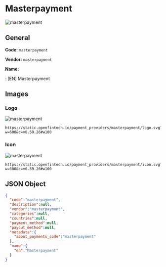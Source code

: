 
# Masterpayment 
![masterpayment](https://static.openfintech.io/payment_providers/masterpayment/logo.svg?w=600&c=v0.59.26#w100)  

## General 
 
**Code:** `masterpayment` 
 
**Vendor:** `masterpayment` 
 
**Name:**  
 
:	[EN] Masterpayment  

## Images 

### Logo 
 
![masterpayment](https://static.openfintech.io/payment_providers/masterpayment/logo.svg?w=600&c=v0.59.26#w100)  

```
https://static.openfintech.io/payment_providers/masterpayment/logo.svg?w=600&c=v0.59.26#w100
```  

### Icon 
 
![masterpayment](https://static.openfintech.io/payment_providers/masterpayment/icon.svg?w=600&c=v0.59.26#w100)  

```
https://static.openfintech.io/payment_providers/masterpayment/icon.svg?w=600&c=v0.59.26#w100
```  

## JSON Object 

```json
{
  "code":"masterpayment",
  "description":null,
  "vendor":"masterpayment",
  "categories":null,
  "countries":null,
  "payment_method":null,
  "payout_method":null,
  "metadata":{
    "about_payments_code":"masterpayment"
  },
  "name":{
    "en":"Masterpayment"
  }
}
```  
